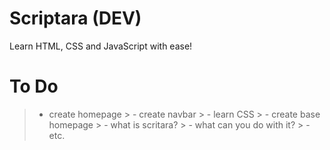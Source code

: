 # Scriptara (DEV)
Learn HTML, CSS and JavaScript with ease!

# To Do
> - create homepage
    > - create navbar
        > - learn CSS
    > - create base homepage
        > - what is scritara?
        > - what can you do with it?
        > - etc.